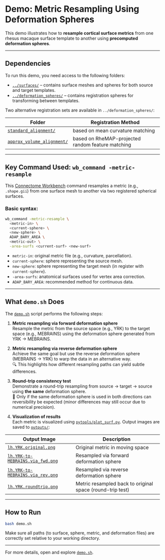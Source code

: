 # Demo: Metric Resampling Using Deformation Spheres

This demo illustrates how to **resample cortical surface metrics** from one rhesus macaque surface template to another using **precomputed deformation spheres**.

---

## Dependencies

To run this demo, you need access to the following folders:

- [`../surfaces/`](../surfaces/) – contains surface meshes and spheres for both source and target templates.
- [`../deformation_spheres/`](../deformation_spheres/) – contains registration spheres for transforming between templates.

Two alternative registration sets are available in `../deformation_spheres/`:

| Folder | Registration Method |
|--------|---------------------|
| [`standard_alignment/`](../deformation_spheres/standard_alignment/) | based on mean curvature matching |
| [`approx_volume_alignment/`](../deformation_spheres/approx_volume_alignment/) | based on RheMAP-projected random feature matching |

---

## Key Command Used: `wb_command -metric-resample`

This [Connectome Workbench](https://www.humanconnectome.org/software/connectome-workbench) command resamples a metric (e.g., `.shape.gii`) from one surface mesh to another via two registered spherical surfaces.

### Basic syntax:

```bash
wb_command -metric-resample \
  <metric-in> \
  <current-sphere> \
  <new-sphere> \
  ADAP_BARY_AREA \
  <metric-out> \
  -area-surfs <current-surf> <new-surf>
```
- `metric-in`: original metric file (e.g., curvature, parcellation).
- `current-sphere`: sphere representing the source mesh.
- `new-sphere`: sphere representing the target mesh (in register with `current-sphere`).
- `-area-surfs`: anatomical surfaces used for vertex area correction.
- `ADAP_BARY_AREA`: recommended method for continuous data.

---

## What `demo.sh` Does

The [`demo.sh`](./demo.sh) script performs the following steps:

1. **Metric resampling via forward deformation sphere**  
   Resample the metric from the source space (e.g., YRK) to the target space (e.g., MEBRAINS) using the deformation sphere generated from YRK → MEBRAINS.

2. **Metric resampling via reverse deformation sphere**  
   Achieve the same goal but use the reverse deformation sphere (MEBRAINS → YRK) to warp the data in an alternative way.  
   🔍 This highlights how different resampling paths can yield subtle differences.

3. **Round-trip consistency test**  
   Demonstrate a round-trip resampling from source → target → source using **the same** deformation sphere.  
   📌 Only if the same deformation sphere is used in both directions can reversibility be expected (minor differences may still occur due to numerical precision).

4. **Visualization of results**  
   Each metric is visualized using [`pytools/plot_surf.py`](./pytools/plot_surf.py). Output images are saved to [`outputs/`](./outputs/):

| Output Image | Description |
|--------------|-------------|
| [`lh.YRK.original.png`](./outputs/lh.YRK.original.png) | Original metric in moving space |
| [`lh.YRK-to-MEBRAINS.via_fwd.png`](./outputs/lh.YRK-to-MEBRAINS.via_fwd.png) | Resampled via forward deformation sphere |
| [`lh.YRK-to-MEBRAINS.via_rev.png`](./outputs/lh.YRK-to-MEBRAINS.via_rev.png) | Resampled via reverse deformation sphere |
| [`lh.YRK.roundtrip.png`](./outputs/lh.YRK.roundtrip.png) | Metric resampled back to original space (round-trip test) |

---

## How to Run

```bash
bash demo.sh
```

Make sure all paths (to surface, sphere, metric, and deformation files) are correctly set relative to your working directory.

---

For more details, open and explore [`demo.sh`](./demo.sh).
